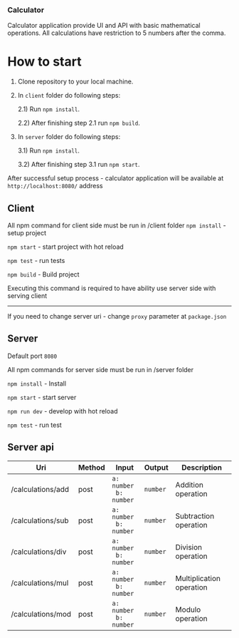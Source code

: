 ### Calculator ###

Calculator application provide UI and API with basic mathematical operations.
All calculations have restriction to 5 numbers after the comma.

How to start
===
1. Clone repository to your local machine.
2. In `client` folder do following steps:

    2.1) Run `npm install`.

    2.2) After finishing step 2.1 run `npm build`.

3. In `server` folder do following steps: 
    
    3.1) Run `npm install`.
    
    3.2) After finishing step 3.1 run `npm start`.
    
After successful setup process - calculator application will be available at `http://localhost:8080/` address
 
 
Client
---
All npm command for client side must be run in /client folder
`npm install` - setup project

`npm start` - start project with hot reload

`npm test` - run tests

`npm build` - Build project

Executing this command is required to have ability use  server side with serving client

---

If you need to change server uri - change `proxy` parameter at `package.json`  

Server
---
Default port `8080`

All npm commands for server side must be run in /server folder

`npm install` - Install

`npm start` - start server

`npm run dev` - develop with hot reload

`npm test` - run test

Server api
---

| Uri | Method | Input | Output | Description
| ------ | ----------- | ----------| -------- | -----------|
| /calculations/add   | post | `a: number ` <br/>` b: number` | `number` |Addition operation
| /calculations/sub   | post | `a: number ` <br/>` b: number` | `number` |Subtraction operation
| /calculations/div   | post | `a: number ` <br/>` b: number` | `number` |Division operation
| /calculations/mul   | post | `a: number ` <br/>` b: number` | `number` |Multiplication operation
| /calculations/mod   | post | `a: number ` <br/>` b: number` | `number` |Modulo operation





